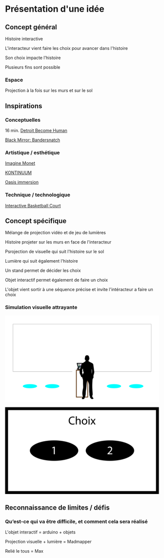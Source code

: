 # Présentation d'une idée

## Concept général 
Histoire interactive

L'interacteur vient faire les choix pour avancer dans l'histoire

Son choix impacte l'histoire

Plusieurs fins sont possible

### Espace  
Projection à la fois sur les murs et sur le sol

## Inspirations 
### Conceptuelles 
16 min. [Detroit Become Human](https://www.youtube.com/watch?v=t3cLDDwLeJA)

[Black Mirror: Bandersnatch](https://www.youtube.com/watch?v=VNw9DAwp2Kk)

### Artistique / esthétique  
[Imagine Monet](https://artipelag.se/en/at-artipelag/imagine-monet-the-immersive-exhibition/)

[KONTINUUM](https://www.youtube.com/watch?v=J0eAyYpBJnw&t=89s)

[Oasis immersion](https://www.youtube.com/watch?v=FmGiMxb89Jg)


### Technique / technologique  
[Interactive Basketball Court](https://www.youtube.com/watch?v=LPBqB9O0gPo)

## Concept spécifique  

Mélange de projection vidéo et de jeu de lumières

Histoire projeter sur les murs en face de l'interacteur

Psrojection de visuelle qui suit l'histoire sur le sol

Lumière qui suit également l'histoire

Un stand permet de décider les choix

Objet interactif permet également de faire un choix

L'objet vient sortir à une séquence précise et invite l'intéracteur a faire un choix


### Simulation visuelle attrayante  
![Exemple interaction](media/experience.png)

![Exemple app](media/choix.png)

## Reconnaissance de limites / défis 

### Qu’est-ce qui va être difficile, et comment cela sera réalisé 

L'objet interactif = arduino + objets

Projection visuelle + lumière = Madmapper 

Relié le tous = Max








